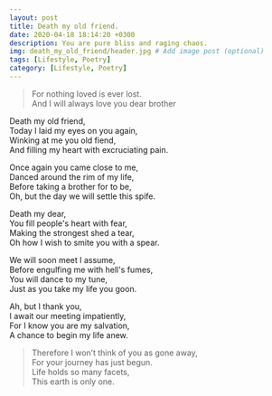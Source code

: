 ```yaml
---
layout: post
title: Death my old friend.
date: 2020-04-18 18:14:20 +0300
description: You are pure bliss and raging chaos.
img: death_my_old_friend/header.jpg # Add image post (optional)
tags: [Lifestyle, Poetry]
category: [Lifestyle, Poetry]
---
```

> For nothing loved is ever lost. <br/>
  And I will always love you dear brother

Death my old friend, <br/>
Today I laid my eyes on you again, <br/>
Winking at me you old fiend, <br/>
And filling my heart with excruciating pain. <br/>

Once again you came close to me, <br/>
Danced around the rim of my life, <br/>
Before taking a brother for to be, <br/>
Oh, but the day we will settle this spife. <br/>

Death my dear, <br/>
You fill people's heart with fear, <br/>
Making the strongest shed a tear, <br/>
Oh how I wish to smite you with a spear.  <br/>

We will soon meet I assume, <br/>
Before engulfing me with hell's fumes, <br/>
You will dance to my tune, <br/>
Just as you take my life you goon. <br/>

Ah, but I thank you, <br/>
I await our meeting impatiently, <br/>
For I know you are my salvation, <br/>
A chance to begin my life anew. <br/>

> Therefore I won’t think of you as gone away, <br/>
  For your journey has just begun. <br/>
  Life holds so many facets, <br/>
  This earth is only one. <br/>
